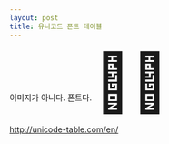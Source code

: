 ```yaml
---
layout: post
title: 유니코드 폰트 테이블
---
```

이미지가 아니다. 폰트다. <sub style="font-size:100px;">&#127804;&#127904; </sub>

<http://unicode-table.com/en/>
